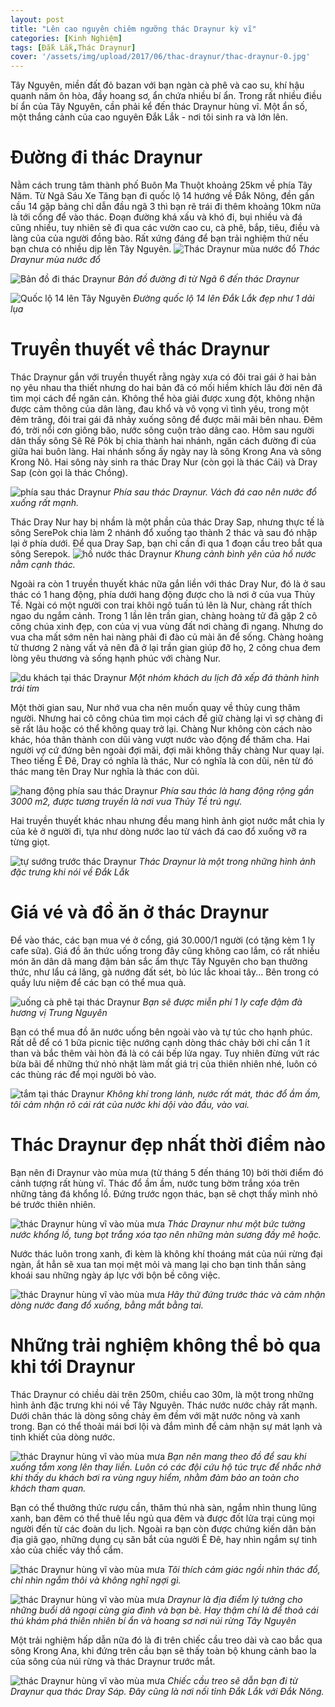 ```yaml
---
layout: post
title: "Lên cao nguyên chiêm ngưỡng thác Draynur kỳ vĩ"
categories: [Kinh Nghiệm]
tags: [Đắk Lắk,Thác Draynur]
cover: '/assets/img/upload/2017/06/thac-draynur/thac-draynur-0.jpg'
---
```



Tây Nguyên, miền đất đỏ bazan với bạn ngàn cà phê và cao su, khí hậu quanh năm ôn hòa, đầy hoang sơ, ẩn chứa nhiều bí ẩn. Trong rất nhiều điều bí ẩn của Tây Nguyên, cần phải kể đến thác Draynur hùng vĩ. Một ẩn số, một thắng cảnh của cao nguyên Đắk Lắk -  nơi tôi sinh ra và lớn lên. 
 

# Đường đi thác Draynur

Nằm cách trung tâm thành phố Buôn Ma Thuột khoảng 25km về phía Tây Năm. Từ Ngã Sáu Xe Tăng bạn đi quốc lộ 14 hướng về Đắk Nông, đền gần cầu 14 gặp bảng chỉ dẫn đầu ngã 3 thì bạn rẽ trái đi thêm khoảng 10km nữa là tới cổng để vào thác. Đoạn đường khá xấu và khó đi, bụi nhiều và đá cũng nhiều, tuy nhiên sẽ đi qua các vườn cao cu, cà phê, bắp, tiêu, điều và làng của của người đồng bào. Rất xứng đáng để bạn trải nghiệm thử nếu bạn chưa có nhiều dịp lên Tây Nguyên.
![Thác Draynur mùa nước đổ](assets/img/upload/2017/06/thac-draynur/thac-draynur-0.jpg)
*Thác Draynur mùa nước đổ*

![Bản đồ đi thác Draynur](assets/img/upload/2017/06/thac-draynur/thac-draynur-1.jpg)
*Bản đồ đường đi từ Ngã 6 đến thác Draynur*

![Quốc lộ 14 lên Tây Nguyên](assets/img/upload/2017/06/thac-draynur/thac-draynur-2.jpg)
*Đường quốc lộ 14 lên Đắk Lắk đẹp như 1 dải lụa*
 
# Truyền thuyết về thác Draynur

Thác Draynur gắn với truyền thuyết rằng ngày xưa có đôi trai gái ở hai bản nọ yêu nhau tha thiết nhưng do hai bản đã có mối hiềm khích lâu đời nên đã tìm mọi cách để ngăn cản. Không thể hòa giải được xung đột, không nhận được cảm thông của dân làng, đau khổ và vô vọng vì tình yêu, trong một đêm trăng, đôi trai gái đã nhảy xuống sông để được mãi mãi bên nhau. Đêm đó, trời nổi cơn giông bão, nước sông cuộn trào dâng cao. Hôm sau người dân thấy sông Sê Rê Pôk bị chia thành hai nhánh, ngăn cách đường đi của giữa hai buôn làng. Hai nhánh sống ấy ngày nay là sông Krong Ana và sông Krong Nô. Hai sông này sinh ra thác Dray Nur (còn gọi là thác Cái) và Dray Sap (còn gọi là thác Chồng).

![phía sau thác Draynur](assets/img/upload/2017/06/thac-draynur/thac-draynur-3.jpg)
*Phía sau thác Draynur. Vách đá cao nên nước đổ xuống rất mạnh.*

 
Thác Dray Nur hay bị nhầm là một phần của thác Dray Sap, nhưng thực tế là sông SerePok chia làm 2 nhánh đổ xuống tạo thành 2 thác và sau đó nhập lại ở phía dưới. Để qua Dray Sap, bạn chỉ cần đi qua 1 đoạn cầu treo bắt qua sông Serepok.
![hồ nước thác Draynur](assets/img/upload/2017/06/thac-draynur/thac-draynur-4.jpg) 
*Khung cảnh bình yên của hồ nước nằm cạnh thác.* 

Ngoài ra còn 1 truyền thuyết khác nữa gắn liền với thác Dray Nur, đó là  ở sau thác có 1 hang động, phía dưới hang động được cho là nơi ở của vua Thủy Tề. Ngài có một người con trai khôi ngô tuấn tú lên là Nur, chàng rất thích ngao du ngắm cảnh. Trong 1 lần lên trần gian, chàng hoàng tử đã gặp 2 cô công chúa xinh đẹp, con của vị vua vùng đất nơi chàng đi ngang. Nhưng do vua cha mất sớm nên hai nàng phải đi đào củ mài ăn để sống. Chàng hoàng tử thương 2 nàng vất vả nên đã ở lại trần gian giúp đỡ họ, 2 công chua đem lòng yêu thương và sống hạnh phúc với chàng Nur.
 
![du khách tại thác Draynur](assets/img/upload/2017/06/thac-draynur/thac-draynur-5.jpg) 
*Một nhóm khách du lịch đã xếp đá thành hình trái tim*


Một thời gian sau, Nur nhớ vua cha nên muốn quay về thủy cung thăm người. Nhưng hai cô công chúa tìm mọi cách để giữ chàng lại vì sợ chàng đi sẽ rất lâu hoặc có thể không quay trở lại.
Chàng Nur không còn cách nào khác, hóa thân thành con dũi vàng vượt nước vào động để thăm cha. Hai người vợ cứ đứng bên ngoài đợi mãi, đợi mãi không thấy chàng Nur quay lại. Theo tiếng Ê Đê, Dray có nghĩa là thác, Nur có nghĩa là con dũi, nên từ đó thác mang tên Dray Nur nghĩa là thác con dũi.
 
![hang động phía sau thác Draynur](assets/img/upload/2017/06/thac-draynur/thac-draynur-6.jpg) 
*Phía sau thác là hang động rộng gần 3000 m2, được tương truyền là nơi vua Thủy Tề trú ngự.*


Hai truyền thuyết khác nhau nhưng đều mang hình ảnh giọt nước mắt chia ly của kẻ ở người đi, tựa như dòng nước lao từ vách đá cao đổ xuống vỡ ra từng giọt.
 
![tự sướng trước thác Draynur](assets/img/upload/2017/06/thac-draynur/thac-draynur-7.jpg) 
*Thác Draynur là một trong những hình ảnh đặc trưng khi nói về Đắk Lắk*

# Giá vé và đồ ăn ở thác Draynur

Để vào thác, các bạn mua vé ở cổng, giá 30.000/1 người (có tặng kèm 1 ly cafe sữa). Giá đồ ăn thức uống trong đây cũng không cao lắm, có rất nhiều món ăn dân dã mang đậm bản sắc ẩm thực Tây Nguyên cho bạn thưởng thức, như lẩu cá lăng, gà nướng đất sét, bò lúc lắc khoai tây... Bên trong có quầy lưu niệm để các bạn có thể mua quà.
 
![uống cà phê tại thác Draynur](assets/img/upload/2017/06/thac-draynur/thac-draynur-8.jpg) 
*Bạn sẽ được miễn phí 1 ly cafe đậm đà hương vị Trung Nguyên*

Bạn có thể mua đồ ăn nước uống bên ngoài vào và tự túc cho hạnh phúc. Rất dễ để có 1 bữa picnic tiệc nướng cạnh dòng thác chảy bởi chỉ cần 1 ít than và bắc thêm vài hòn đá là có cái bếp lửa ngay. Tuy nhiên đừng vứt rác bừa bãi để những thứ nhỏ nhặt làm mất giá trị của thiên nhiên nhé, luôn có các thùng rác để mọi người bỏ vào.
 
![tắm tại thác Draynur](assets/img/upload/2017/06/thac-draynur/thac-draynur-9.jpg) 
*Không khí trong lánh, nước rất mát, thác đổ ầm ầm, tôi cảm nhận rõ cái rát của nước khi dội vào đầu, vào vai.*

# Thác Draynur đẹp nhất thời điểm nào

Bạn nên đi Draynur vào mùa mưa (từ tháng 5 đến tháng 10) bởi thời điểm đó cảnh tượng rất hùng vĩ. Thác đổ ầm ầm, nước tung bờm trắng xóa trên những tảng đá khổng lồ. Đứng trước ngọn thác, bạn sẽ chợt thấy mình nhỏ bé trước thiên nhiên.
 
![thác Draynur hùng vĩ vào mùa mưa](assets/img/upload/2017/06/thac-draynur/thac-draynur-10.jpg) 
*Thác Draynur như một bức tường nước khổng lồ, tung bọt trắng xóa tạo nên những màn sương đầy mê hoặc.*

Nước thác luôn trong xanh, đi kèm là không khí thoáng mát của núi rừng đại ngàn, ắt hẳn sẽ xua tan mọi mệt mỏi và mang lại cho bạn tinh thần sảng khoái sau những ngày áp lực với bộn bề công việc.
 
![thác Draynur hùng vĩ vào mùa mưa](assets/img/upload/2017/06/thac-draynur/thac-draynur-11.jpg) 
*Hãy thử đứng trước thác và cảm nhận dòng nước đang đổ xuống, bằng mắt bằng tai.*

# Những trải nghiệm không thể bỏ qua khi tới Draynur

Thác Draynur có chiều dài trên 250m, chiều cao 30m, là một trong những hình ảnh đặc trưng khi nói về Tây Nguyên. Thác nước nước chảy rất mạnh. Dưới chân thác là dòng sông chảy êm đềm với mặt nước nông và xanh trong. Bạn có thể thoải mái bơi lội và đắm mình để cảm nhận sự mát lạnh và tinh khiết của dòng nước. 
 
![thác Draynur hùng vĩ vào mùa mưa](assets/img/upload/2017/06/thac-draynur/thac-draynur-12.jpg) 
*Bạn nên mang theo đồ để sau khi xuống tắm xong lên thay liền. Luôn có các đội cứu hộ túc trực để nhắc nhở khi thấy du khách bơi ra vùng nguy hiểm, nhằm đảm bảo an toàn cho khách tham quan.*

Bạn có thể thưởng thức rượu cần, thăm thú nhà sàn, ngắm nhìn thung lũng xanh, ban đêm có thể thuê lều ngủ qua đêm và được đốt lửa trại cùng mọi người đến từ các đoàn du lịch. Ngoài ra bạn còn được chứng kiến dân bản địa giã gạo, những dụng cụ săn bắt của người Ê Đê, hay nhìn ngắm sự tinh xảo của chiếc váy thổ cẩm.
 
 
![thác Draynur hùng vĩ vào mùa mưa](assets/img/upload/2017/06/thac-draynur/thac-draynur-13.jpg) 
*Tôi thích cảm giác ngồi nhìn thác đổ, chỉ nhìn ngắm thôi và không nghĩ ngợi gì.*

![thác Draynur hùng vĩ vào mùa mưa](assets/img/upload/2017/06/thac-draynur/thac-draynur-14.jpg) 
*Draynur là địa điểm lý tưởng cho những buổi dã ngoại cùng gia đình và bạn bè. Hay thậm chí là để thoả cái thú khám phá thiên nhiên bí ẩn và hoang sơ nơi núi rừng Tây Nguyên*

Một trải nghiệm hấp dẫn nữa đó là đi trên chiếc cầu treo dài và cao bắc qua sông Krong Ana, khi đứng trên cầu bạn sẽ thấy toàn bộ khung cảnh bao la của sông của núi rừng và thác Draynur trước mắt.
 

![thác Draynur hùng vĩ vào mùa mưa](assets/img/upload/2017/06/thac-draynur/thac-draynur-15.jpg) 
*Chiếc cầu treo sẽ dẫn bạn đi từ Draynur qua thác Dray Sáp. Đây cũng là nơi nối tỉnh Đắk Lắk với Đắk Nông.*
